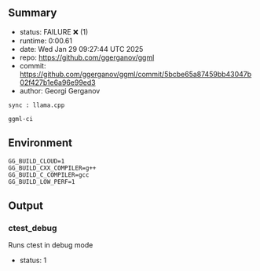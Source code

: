## Summary

- status:  FAILURE ❌ (1)
- runtime: 0:00.61
- date:    Wed Jan 29 09:27:44 UTC 2025
- repo:    https://github.com/ggerganov/ggml
- commit:  https://github.com/ggerganov/ggml/commit/5bcbe65a87459bb43047b02f427b1e6a96e99ed3
- author:  Georgi Gerganov
```
sync : llama.cpp

ggml-ci
```

## Environment

```
GG_BUILD_CLOUD=1
GG_BUILD_CXX_COMPILER=g++
GG_BUILD_C_COMPILER=gcc
GG_BUILD_LOW_PERF=1
```

## Output

### ctest_debug

Runs ctest in debug mode
- status: 1
```

```

